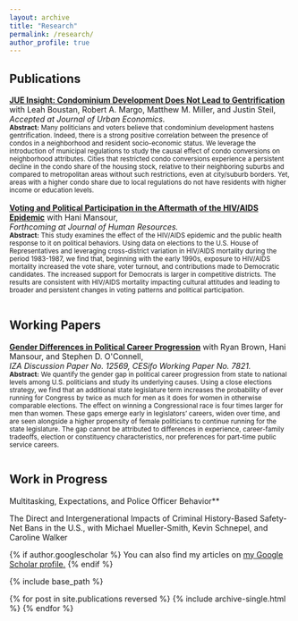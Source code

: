 ```yaml
---
layout: archive
title: "Research"
permalink: /research/
author_profile: true
---
```

## Publications
**[JUE Insight: Condominium Development Does Not Lead to Gentrification](https://jmreeves.github.io/files/CondoGentrification.pdf)** with Leah Boustan, Robert A. Margo, Matthew M. Miller, and Justin Steil, <br/>*Accepted at Journal of Urban Economics.*
<br/>
<sub>**Abstract:** Many politicians and voters believe that condominium development hastens gentrification. Indeed, there is a strong positive correlation between the presence of condos in a neighborhood and resident socio-economic status. We leverage the introduction of municipal regulations to study the causal effect of condo conversions on neighborhood attributes. Cities that restricted condo conversions experience a persistent decline in the condo share of the housing stock, relative to their neighboring suburbs and compared to metropolitan areas without such restrictions, even at city/suburb borders. Yet, areas with a higher condo share due to local regulations do not have residents with higher income or education levels.<sub/>
 <br/>
 
**[Voting and Political Participation in the Aftermath of the HIV/AIDS Epidemic](https://jmreeves.github.io/files/AIDSMortalityAndVoting.pdf)** with Hani Mansour,
<br/>*Forthcoming at Journal of Human Resources.*
<br/>
<sub>**Abstract:** This study examines the effect of the HIV/AIDS epidemic and the public health response to it on political behaviors. Using data on elections to the U.S. House of Representatives and leveraging cross-district variation in HIV/AIDS mortality during the period 1983-1987, we find that, beginning with the early 1990s, exposure to HIV/AIDS mortality increased the vote share, voter turnout, and contributions made to Democratic candidates. The increased support for Democrats is larger in competitive districts. The results are consistent with HIV/AIDS mortality impacting cultural attitudes and leading to broader and persistent changes in voting patterns and political participation. <sub/>
<br/>
<br/> 
## Working Papers
**[Gender Differences in Political Career Progression](https://jmreeves.github.io/files/CareerPathGenderGap.pdf)** with Ryan Brown, Hani Mansour, and Stephen D. O'Connell,
<br/>*IZA Discussion Paper No. 12569, CESifo Working Paper No. 7821.*
<br/>
<sub>**Abstract:** We quantify the gender gap in political career progression from state to national levels among U.S. politicians and study its underlying causes. Using a close elections strategy, we find that an additional state legislature term increases the probability of ever running for Congress by twice as much for men as it does for women in otherwise comparable elections. The effect on winning a Congressional race is four times larger for men than women. These gaps emerge early in legislators’ careers, widen over time, and are seen alongside a higher propensity of female politicians to continue running for the state legislature. The gap cannot be attributed to differences in experience, career-family tradeoffs, election or constituency characteristics, nor preferences for part-time public service careers.<sub/> 
<br/>
<br/> 
## Work in Progress
Multitasking, Expectations, and Police Officer Behavior**
 <br/>

The Direct and Intergenerational Impacts of Criminal History-Based Safety-Net Bans in the U.S., with Michael Mueller-Smith, Kevin Schnepel, and Caroline Walker
 
  

  



{% if author.googlescholar %}
  You can also find my articles on <u><a href="{{author.googlescholar}}">my Google Scholar profile</a>.</u>
{% endif %}

{% include base_path %}

{% for post in site.publications reversed %}
  {% include archive-single.html %}
{% endfor %}

